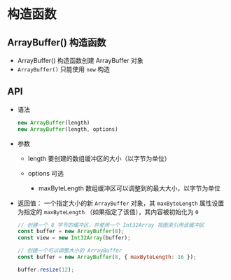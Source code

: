 # 构造函数

## ArrayBuffer() 构造函数

+ ArrayBuffer() 构造函数创建 ArrayBuffer 对象
+ `ArrayBuffer()` 只能使用 `new` 构造

## API

+ 语法

  ```js
  new ArrayBuffer(length)
  new ArrayBuffer(length, options)
  ```

+ 参数

  + length 要创建的数组缓冲区的大小（以字节为单位）
  + options 可选

    + maxByteLength 数组缓冲区可以调整到的最大大小，以字节为单位

+ 返回值： 一个指定大小的新 `ArrayBuffer` 对象，其 `maxByteLength` 属性设置为指定的 `maxByteLength` （如果指定了该值），其内容被初始化为 `0`


  ```js
  // 创建一个 8 字节的缓冲区，并使用一个 Int32Array 视图来引用该缓冲区
  const buffer = new ArrayBuffer(8);
  const view = new Int32Array(buffer);
  ```

  ```js
  // 创建一个可以调整大小的 ArrayBuffer
  const buffer = new ArrayBuffer(8, { maxByteLength: 16 });

  buffer.resize(12);
  ```
